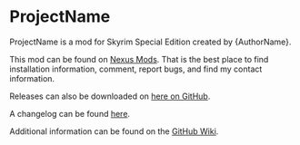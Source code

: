 # ProjectName

ProjectName is a mod for Skyrim Special Edition created by {AuthorName}.

This mod can be found on [Nexus Mods](https://www.nexusmods.com/skyrimspecialedition/mods/{NexusID}).
That is the best place to find installation information, comment, report bugs, and find my contact information.

Releases can also be downloaded on [here on GitHub](https://github.com/{GitHubAccount}/{GitHubID}/releases).

A changelog can be found [here](https://github.com/{GitHubAccount}/{GitHubID}/blob/main/docs/CHANGELOG.md).

Additional information can be found on the [GitHub Wiki](https://github.com/{GitHubAccount}/{GitHubID}/wiki).
